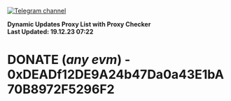 [![Telegram channel](https://img.shields.io/endpoint?url=https://runkit.io/damiankrawczyk/telegram-badge/branches/master?url=https://t.me/n4z4v0d)](https://t.me/n4z4v0d) 

**Dynamic Updates Proxy List with Proxy Checker**  
**Last Updated: 19.12.23 07:22**

# DONATE (_any evm_) - 0xDEADf12DE9A24b47Da0a43E1bA70B8972F5296F2
